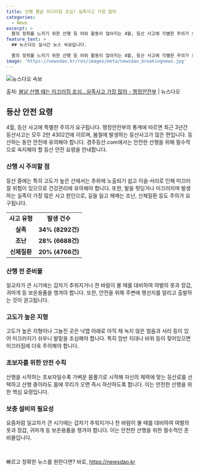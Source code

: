 ```yaml
---
title: 산행 봄날 미끄러짐 조심! 실족사고 가장 많아
categories:
  - News
excerpt: >
  봄의 정취를 느끼기 위한 산행 등 야외 활동이 많아지는 4월, 등산 사고에 각별한 주의가 요구된다. 행정안전…
feature_text: >
  ## 뉴스다오 실시간 뉴스 속보입니다.

  봄의 정취를 느끼기 위한 산행 등 야외 활동이 많아지는 4월, 등산 사고에 각별한 주의가 요구된다. 행정안전…
image: 'https://newsdao.kr/res/images/meta/newsdao_breakingnews.jpg'
---
```


![뉴스다오 속보](https://newsdao.kr/res/images/meta/newsdao_breakingnews.jpg)

<p>출처: <a href="https://newsdao.kr/3510" rel="dofollow">봄날 산행 때는 미끄러짐 조심…실족사고 가장 많아 - 행정안전부</a> | 뉴스다오</p>

<h2 data-ke-size="size26">등산 안전 요령</h2>
<p data-ke-size="size16">4월, 등산 사고에 특별한 주의가 요구됩니다. 행정안전부의 통계에 따르면 최근 3년간 등산사고는 모두 2만 4302건에 이르며, 봄철에 발생하는 등산사고가 많은 편입니다. 등산하는 동안 안전에 유의해야 합니다. 경주등산.com에서는 안전한 산행을 위해 필수적으로 숙지해야 할 등산 안전 요령을 안내합니다.</p>

<h3>산행 시 주의할 점</h3>
<p data-ke-size="size16">등산 중에는 특히 고도가 높은 산에서는 추위에 노출되기 쉽고 이슬·서리로 인해 미끄러질 위험이 있으므로 건강관리에 유의해야 합니다. 또한, 발을 헛딛거나 미끄러지며 발생하는 실족이 가장 많은 사고 원인으로, 길을 잃고 헤매는 조난, 신체질환 등도 주의가 요구됩니다.</p>
<table>
	<tr>
		<td style="text-align: center; height: 17px;"><b>사고 유형</b></td>
		<td style="text-align: center; height: 17px;"><b>발생 건수</b></td>
	</tr>
	<tr>
		<td style="text-align: center; height: 17px;"><b>실족</b></td>
		<td style="text-align: center; height: 17px;"><b>34% (8292건)</b></td>
	</tr>
	<tr>
		<td style="text-align: center; height: 17px;"><b>조난</b></td>
		<td style="text-align: center; height: 17px;"><b>28% (6688건)</b></td>
	</tr>
	<tr>
		<td style="text-align: center; height: 17px;"><b>신체질환</b></td>
		<td style="text-align: center; height: 17px;"><b>20% (4766건)</b></td>
	</tr>
</table>

<h3>산행 전 준비물</h3>
<p data-ke-size="size16">일교차가 큰 시기에는 갑자기 추워지거나 찬 바람이 불 때를 대비하여 여벌의 옷과 장갑, 귀마개 등 보온용품을 챙겨야 합니다. 또한, 안전을 위해 주변에 행선지를 알리고 출발하는 것이 권고됩니다.</p>

<h3>고도가 높은 지형</h3>
<p data-ke-size="size16">고도가 높은 지형이나 그늘진 곳은 낙엽 아래로 아직 채 녹지 않은 얼음과 서리 등이 있어 미끄러지기 쉬우니 발밑을 조심해야 합니다. 특히 암반 지대나 바위 등이 젖어있으면 미끄러짐에 더욱 주의해야 합니다.</p>

<h3>초보자를 위한 안전 수칙</h3>
<p data-ke-size="size16">산행을 시작하는 초보자일수록 가벼운 몸풀기로 시작해 자신의 체력에 맞는 등산로를 선택하고 산행 중이라도 몸에 무리가 오면 즉시 하산하도록 합니다. 이는 안전한 산행을 위한 핵심 요령입니다.</p>

<h3>보충 설비의 필요성</h3>
<p data-ke-size="size16">요즘처럼 일교차가 큰 시기에는 갑자기 추워지거나 찬 바람이 불 때를 대비하여 여벌의 옷과 장갑, 귀마개 등 보온용품을 챙겨야 합니다. 이는 안전한 산행을 위한 필수적인 준비물입니다.</p>

<p data-ke-size="size16">&nbsp;</p> 

빠르고 정확한 뉴스를 원한다면? 바로, <a href="https://newsdao.kr" rel="dofollow">https://newsdao.kr</a>


